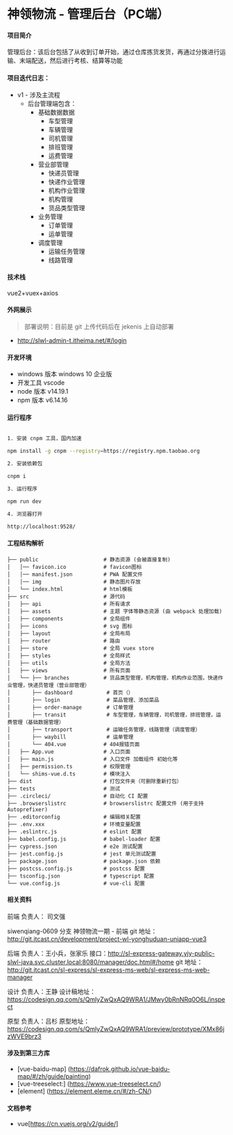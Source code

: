 # 神领物流 - 管理后台（PC端）

#### 项目简介

管理后台：该后台包括了从收到订单开始，通过仓库拣货发货，再通过分拨进行运输、末端配送，然后进行考核、结算等功能

#### 项目迭代日志：

- v1 - 涉及主流程
    - 后台管理端包含：
        - 基础数据数据
            - 车型管理
            - 车辆管理
            - 司机管理
            - 排班管理
            - 运费管理
        - 营业部管理
            - 快递员管理
            - 快递作业管理
            - 机构作业管理
            - 机构管理
            - 货品类型管理
        - 业务管理
            - 订单管理
            - 运单管理
        - 调度管理
            - 运输任务管理
            - 线路管理

#### 技术栈

vue2+vuex+axios

#### 外网展示

> 部署说明：目前是 git 上传代码后在 jekenis 上自动部署

- http://slwl-admin-t.itheima.net/#/login

#### 开发环境

- windows 版本 windows 10 企业版
- 开发工具 vscode
- node 版本 v14.19.1
- npm 版本 v6.14.16

#### 运行程序

```sh

1. 安装 cnpm 工具，国内加速

npm install -g cnpm --registry=https://registry.npm.taobao.org

2. 安装依赖包

cnpm i

3. 运行程序

npm run dev

4. 浏览器打开

http://localhost:9528/

```

#### 工程结构解析

```
├── public                     # 静态资源 (会被直接复制)
│   │── favicon.ico            # favicon图标
│   │── manifest.json          # PWA 配置文件
│   │── img                    # 静态图片存放
│   └── index.html             # html模板
├── src                        # 源代码
│   ├── api                    # 所有请求
│   ├── assets                 # 主题 字体等静态资源 (由 webpack 处理加载)
│   ├── components             # 全局组件
│   ├── icons                  # svg 图标
│   ├── layout                 # 全局布局
│   ├── router                 # 路由
│   ├── store                  # 全局 vuex store
│   ├── styles                 # 全局样式
│   ├── utils                  # 全局方法
│   ├── views                  # 所有页面
│   └── ├── branches           # 货品类型管理，机构管理，机构作业范围，快递作业管理，快递员管理（营业部管理）
│       ├── dashboard           # 首页（）
│       ├── login               # 菜品管理、添加菜品
│       ├── order-manage        # 订单管理
│       ├── transit             # 车型管理，车辆管理，司机管理，排班管理，运费管理（基础数据管理）
│       ├── transport           # 运输任务管理，线路管理（调度管理）
│       ├── waybill             # 运单管理
│       └── 404.vue            # 404报错页面
│   ├── App.vue                # 入口页面
│   ├── main.js                # 入口文件 加载组件 初始化等
│   ├── permission.ts          # 权限管理
│   └── shims-vue.d.ts         # 模块注入
├── dist                       # 打包文件夹（可删除重新打包）
├── tests                      # 测试
├── .circleci/                 # 自动化 CI 配置
├── .browserslistrc            # browserslistrc 配置文件 (用于支持 Autoprefixer)
├── .editorconfig              # 编辑相关配置
├── .env.xxx                   # 环境变量配置
├── .eslintrc.js               # eslint 配置
├── babel.config.js            # babel-loader 配置
├── cypress.json               # e2e 测试配置
├── jest.config.js             # jest 单元测试配置
├── package.json               # package.json 依赖
├── postcss.config.js          # postcss 配置
├── tsconfig.json              # typescript 配置
└── vue.config.js              # vue-cli 配置

```

#### 相关资料

前端 负责人： 司文强

siwenqiang-0609 分支 神领物流一期 - 前端
git 地址：http://git.itcast.cn/development/project-wl-yonghuduan-uniapp-vue3

后端 负责人：王小兵，张家乐
接口：http://sl-express-gateway.yjy-public-slwl-java.svc.cluster.local:8080/manager/doc.html#/home
git 地址：http://git.itcast.cn/sl-express/sl-express-ms-web/sl-express-ms-web-manager

设计 负责人：王静
设计稿地址：https://codesign.qq.com/s/QmlyZwQxAQ9WRA1/JMwy0bRnNRq0O6L/inspect

原型 负责人：吕杉
原型地址：https://codesign.qq.com/s/QmlyZwQxAQ9WRA1/preview/prototype/XMx86jzWVE9brz3

#### 涉及到第三方库

- [vue-baidu-map] (https://dafrok.github.io/vue-baidu-map/#/zh/guide/painting)
- [vue-treeselect:] (https://www.vue-treeselect.cn/)
- [element] (https://element.eleme.cn/#/zh-CN/)

#### 文档参考

- vue[https://cn.vuejs.org/v2/guide/]
